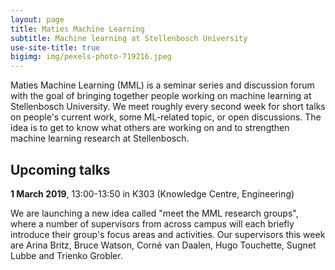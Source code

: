 ```yaml
---
layout: page
title: Maties Machine Learning
subtitle: Machine learning at Stellenbosch University
use-site-title: true
bigimg: img/pexels-photo-719216.jpeg
---
```


Maties Machine Learning (MML) is a seminar series and discussion forum with the
goal of bringing together people working on machine learning at Stellenbosch
University. We meet roughly every second week for short talks on people's
current work, some ML-related topic, or open discussions. The idea is to get to
know what others are working on and to strengthen machine learning research at
Stellenbosch.

Upcoming talks
--------------

**1 March 2019**, 13:00-13:50 in K303 (Knowledge Centre, Engineering)

We are launching a new idea called "meet the MML research groups", where a number of supervisors from across campus will each briefly introduce their group's focus areas and activities.  Our supervisors this week are Arina Britz, Bruce Watson, Corné van Daalen, Hugo Touchette, Sugnet Lubbe and Trienko Grobler.


<!-- https://www.pexels.com -->
<!-- https://unsplash.com -->
<!-- bigimg: img/pexels-photo-374857.jpeg -->
